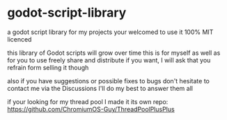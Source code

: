# godot-script-library
a godot script library for my projects your welcomed to use it 100% MIT licenced

this  library of Godot scripts will grow over time this is for myself as well as for you to use freely share and distribute if you want, I will ask that you refrain form selling it though


also if you have suggestions or possible fixes to bugs don't hesitate to contact me via the Discussions I'll do my best to answer them all


if your looking for my thread pool I made it its own repo:
https://github.com/ChromiumOS-Guy/ThreadPoolPlusPlus
